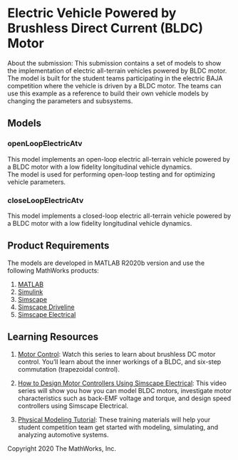 # Electric Vehicle Powered by Brushless Direct Current (BLDC) Motor

About the submission:
This submission contains a set of models to show the implementation of electric all-terrain vehicles powered by BLDC motor. 
The model is built for the student teams participating in the electric BAJA competition where the vehicle is driven by a BLDC motor. 
The teams can use this example as a reference to build their own vehicle models by changing the parameters and subsystems. 



## Models

### openLoopElectricAtv
This model implements an open-loop electric all-terrain vehicle powered by a BLDC motor with a low fidelity longitudinal vehicle dynamics.  
The model is used for performing open-loop testing and for optimizing vehicle parameters. 

### closeLoopElectricAtv
This model implements a closed-loop electric all-terrain vehicle powered by a BLDC motor with a low fidelity longitudinal vehicle dynamics.

## Product Requirements

The models are developed in MATLAB R2020b version and use the following MathWorks products:
1. [MATLAB](https://www.mathworks.com/products/matlab)
2. [Simulink](https://www.mathworks.com/products/simulink)
3. [Simscape](https://www.mathworks.com/products/simscape)
4. [Simscape Driveline](https://www.mathworks.com/products/simscape-driveline)
5. [Simscape Electrical](https://www.mathworks.com/products/simscape-electrical)

## Learning Resources
1. [Motor Control](https://www.mathworks.com/videos/series/brushless-dc-motors): Watch this series to learn about brushless DC motor control. 
You’ll learn about the inner workings of a BLDC, and six-step commutation (trapezoidal control).


2. [How to Design Motor Controllers Using Simscape Electrical](https://www.mathworks.com/videos/series/how-to-design-motor-controllers-using-simscape-electrical): This video series will show you how you can model BLDC motors, 
investigate motor characteristics such as back-EMF voltage and torque, and design speed controllers using Simscape Electrical.


3. [Physical Modeling Tutorial](https://www.mathworks.com/videos/series/student-competition-physical-modeling-training-107490): These training materials will help your student competition team get started with modeling, 
simulating, and analyzing automotive systems.

Copyright 2020 The MathWorks, Inc.
